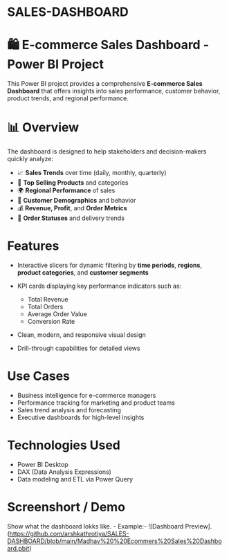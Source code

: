 # SALES-DASHBOARD

# 🛍️ E-commerce Sales Dashboard - Power BI Project

This Power BI project provides a comprehensive **E-commerce Sales Dashboard** that offers insights into sales performance, customer behavior, product trends, and regional performance.

# 📊 Overview

The dashboard is designed to help stakeholders and decision-makers quickly analyze:

* 📈 **Sales Trends** over time (daily, monthly, quarterly)
* 🛒 **Top Selling Products** and categories
* 🌍 **Regional Performance** of sales
* 👥 **Customer Demographics** and behavior
* 💰 **Revenue, Profit**, and **Order Metrics**
* 🔄 **Order Statuses** and delivery trends

#  Features

* Interactive slicers for dynamic filtering by **time periods**, **regions**, **product categories**, and **customer segments**
* KPI cards displaying key performance indicators such as:

  * Total Revenue
  * Total Orders
  * Average Order Value
  * Conversion Rate
* Clean, modern, and responsive visual design
* Drill-through capabilities for detailed views

#  Use Cases

* Business intelligence for e-commerce managers
* Performance tracking for marketing and product teams
* Sales trend analysis and forecasting
* Executive dashboards for high-level insights

#  Technologies Used

* Power BI Desktop
* DAX (Data Analysis Expressions)
* Data modeling and ETL via Power Query

# Screenshort / Demo

Show what the dashboard lokks like. - <a href="https://github.com/arshkathrotiya/SALES DASHBOARD/blob/main/Snepshort%20of%20Sales%20Dashboard.png"> </a>
Example:- ![Dashboard Preview].
(https://github.com/arshkathrotiya/SALES-DASHBOARD/blob/main/Madhav%20%20Ecommers%20Sales%20Dashboard.pbit)

